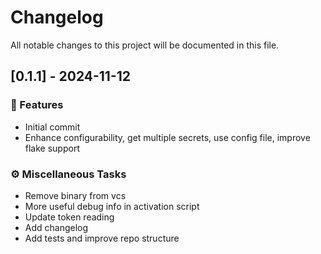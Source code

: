 # Changelog

All notable changes to this project will be documented in this file.

## [0.1.1] - 2024-11-12

### 🚀 Features

- Initial commit
- Enhance configurability, get multiple secrets, use config file, improve flake support

### ⚙️ Miscellaneous Tasks

- Remove binary from vcs
- More useful debug info in activation script
- Update token reading
- Add changelog
- Add tests and improve repo structure

<!-- generated by git-cliff -->
